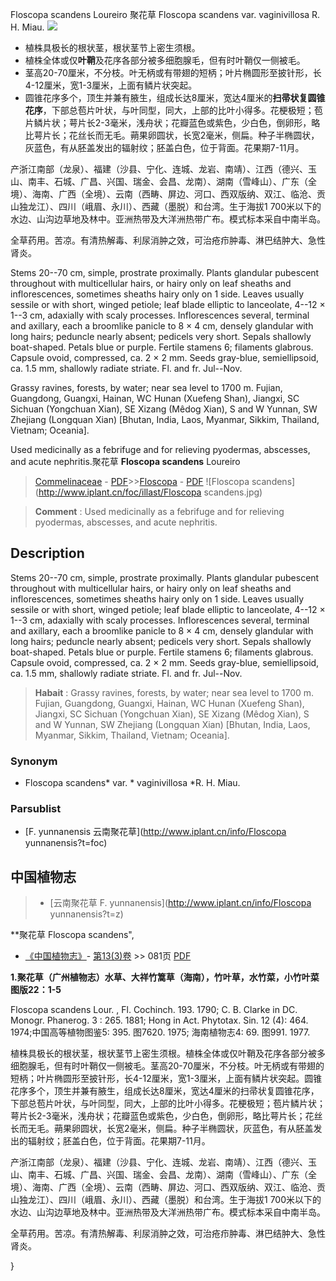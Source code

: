 Floscopa scandens Loureiro 聚花草
Floscopa scandens var. vaginivillosa R. H. Miau.
![](2021-01-24-17-11-46.png)

* 植株具极长的根状茎，根状茎节上密生须根。
* 植株全体或仅**叶鞘**及花序各部分被多细胞腺毛，但有时叶鞘仅一侧被毛。
* 茎高20-70厘米，不分枝。叶无柄或有带翅的短柄；叶片椭圆形至披针形，长4-12厘米，宽1-3厘米，上面有鳞片状突起。
* 圆锥花序多个，顶生并兼有腋生，组成长达8厘米，宽达4厘米的**扫帚状复圆锥花序**，下部总苞片叶状，与叶同型，同大，上部的比叶小得多。花梗极短；苞片鳞片状；萼片长2-3毫米，浅舟状；花瓣蓝色或紫色，少白色，倒卵形，略比萼片长；花丝长而无毛。蒴果卵圆状，长宽2毫米，侧扁。种子半椭圆状，灰蓝色，有从胚盖发出的辐射纹；胚盖白色，位于背面。花果期7-11月。

产浙江南部（龙泉）、福建（沙县、宁化、连城、龙岩、南靖）、江西（德兴、玉山、南丰、石城、广昌、兴国、瑞金、会昌、龙南）、湖南（雪峰山）、广东（全境）、海南、广西（全境）、云南（西畴、屏边、河口、西双版纳、双江、临沧、贡山独龙江）、四川（峨眉、永川）、西藏（墨脱）和台湾。生于海拔1 700米以下的水边、山沟边草地及林中。亚洲热带及大洋洲热带广布。模式标本采自中南半岛。

全草药用。苦凉。有清热解毒、利尿消肿之效，可治疮疖肿毒、淋巴结肿大、急性肾炎。

Stems 20--70 cm, simple, prostrate proximally. Plants glandular pubescent throughout with multicellular hairs, or hairy only on leaf sheaths and inflorescences, sometimes sheaths hairy only on 1 side. Leaves usually sessile or with short, winged petiole; leaf blade elliptic to lanceolate, 4--12 × 1--3 cm, adaxially with scaly processes. Inflorescences several, terminal and axillary, each a broomlike panicle to 8 × 4 cm, densely glandular with long hairs; peduncle nearly absent; pedicels very short. Sepals shallowly boat-shaped. Petals blue or purple. Fertile stamens 6; filaments glabrous. Capsule ovoid, compressed, ca. 2 × 2 mm. Seeds gray-blue, semiellipsoid, ca. 1.5 mm, shallowly radiate striate. Fl. and fr. Jul--Nov.

Grassy ravines, forests, by water; near sea level to 1700 m. Fujian, Guangdong, Guangxi, Hainan, WC Hunan (Xuefeng Shan), Jiangxi, SC Sichuan (Yongchuan Xian), SE Xizang (Mêdog Xian), S and W Yunnan, SW Zhejiang (Longquan Xian) [Bhutan, India, Laos, Myanmar, Sikkim, Thailand, Vietnam; Oceania].

Used medicinally as a febrifuge and for relieving pyodermas, abscesses, and acute nephritis.聚花草 **Floscopa scandens** Loureiro

> [Commelinaceae](http://www.iplant.cn/info/Commelinaceae?t=foc) - [PDF](http://www.iplant.cn/foc/pdf/Commelinaceae.pdf)>>[Floscopa](http://www.iplant.cn/info/Floscopa?t=foc) - [PDF](http://www.iplant.cn/foc/pdf/Floscopa.pdf)
![Floscopa scandens](http://www.iplant.cn/foc/illast/Floscopa scandens.jpg)

> **Comment** : 
> Used medicinally as a febrifuge and for relieving pyodermas, abscesses, and acute nephritis.

## Description

Stems 20--70 cm, simple, prostrate proximally. Plants glandular pubescent throughout with multicellular hairs, or hairy only on leaf sheaths and inflorescences, sometimes sheaths hairy only on 1 side. Leaves usually sessile or with short, winged petiole; leaf blade elliptic to lanceolate, 4--12 × 1--3 cm, adaxially with scaly processes. Inflorescences several, terminal and axillary, each a broomlike panicle to 8 × 4 cm, densely glandular with long hairs; peduncle nearly absent; pedicels very short. Sepals shallowly boat-shaped. Petals blue or purple. Fertile stamens 6; filaments glabrous. Capsule ovoid, compressed, ca. 2 × 2 mm. Seeds gray-blue, semiellipsoid, ca. 1.5 mm, shallowly radiate striate. Fl. and fr. Jul--Nov.

> **Habait** : 
> Grassy ravines, forests, by water; near sea level to 1700 m. Fujian, Guangdong, Guangxi, Hainan, WC Hunan (Xuefeng Shan), Jiangxi, SC Sichuan (Yongchuan Xian), SE Xizang (Mêdog Xian), S and W Yunnan, SW Zhejiang (Longquan Xian) [Bhutan, India, Laos, Myanmar, Sikkim, Thailand, Vietnam; Oceania].

### Synonym
* Floscopa scandens* var. * vaginivillosa *R. H. Miau.

### Parsublist

* [F.  yunnanensis  云南聚花草](http://www.iplant.cn/info/Floscopa yunnanensis?t=foc)

## 中国植物志

> * [云南聚花草  F.  yunnanensis](http://www.iplant.cn/info/Floscopa yunnanensis?t=z)

**聚花草 Floscopa scandens",

* [《中国植物志》](http://www.iplant.cn/frps)- [第13(3)卷](http://www.iplant.cn/frps/vol/13(3)) >> 081页 [PDF](http://www.iplant.cn/frps/pdf/13(3)/081.pdf)

**1.聚花草（广州植物志）水草、大祥竹篙草（海南），竹叶草，水竹菜，小竹叶菜 图版22：1-5**

Floscopa scandens Lour. , Fl. Cochinch. 193. 1790; C. B. Clarke in DC. Monogr. Phanerog. 3 : 265. 1881; Hong in Act. Phytotax. Sin. 12 (4): 464. 1974;中国高等植物图鉴5: 395. 图7620. 1975; 海南植物志4: 69. 图991. 1977.

植株具极长的根状茎，根状茎节上密生须根。植株全体或仅叶鞘及花序各部分被多细胞腺毛，但有时叶鞘仅一侧被毛。茎高20-70厘米，不分枝。叶无柄或有带翅的短柄；叶片椭圆形至披针形，长4-12厘米，宽1-3厘米，上面有鳞片状突起。圆锥花序多个，顶生并兼有腋生，组成长达8厘米，宽达4厘米的扫帚状复圆锥花序，下部总苞片叶状，与叶同型，同大，上部的比叶小得多。花梗极短；苞片鳞片状；萼片长2-3毫米，浅舟状；花瓣蓝色或紫色，少白色，倒卵形，略比萼片长；花丝长而无毛。蒴果卵圆状，长宽2毫米，侧扁。种子半椭圆状，灰蓝色，有从胚盖发出的辐射纹；胚盖白色，位于背面。花果期7-11月。

产浙江南部（龙泉）、福建（沙县、宁化、连城、龙岩、南靖）、江西（德兴、玉山、南丰、石城、广昌、兴国、瑞金、会昌、龙南）、湖南（雪峰山）、广东（全境）、海南、广西（全境）、云南（西畴、屏边、河口、西双版纳、双江、临沧、贡山独龙江）、四川（峨眉、永川）、西藏（墨脱）和台湾。生于海拔1 700米以下的水边、山沟边草地及林中。亚洲热带及大洋洲热带广布。模式标本采自中南半岛。

全草药用。苦凉。有清热解毒、利尿消肿之效，可治疮疖肿毒、淋巴结肿大、急性肾炎。

}